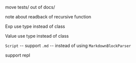 move tests/ out of docs/

note about readback of recursive function

Exp use type instead of class

Value use type instead of class

`Script` -- support `.md` -- instead of using `MarkdownBlockParser`

support repl

